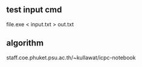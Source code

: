 ## test input cmd
file.exe < input.txt > out.txt

## algorithm
staff.coe.phuket.psu.ac.th/~kullawat/icpc-notebook
